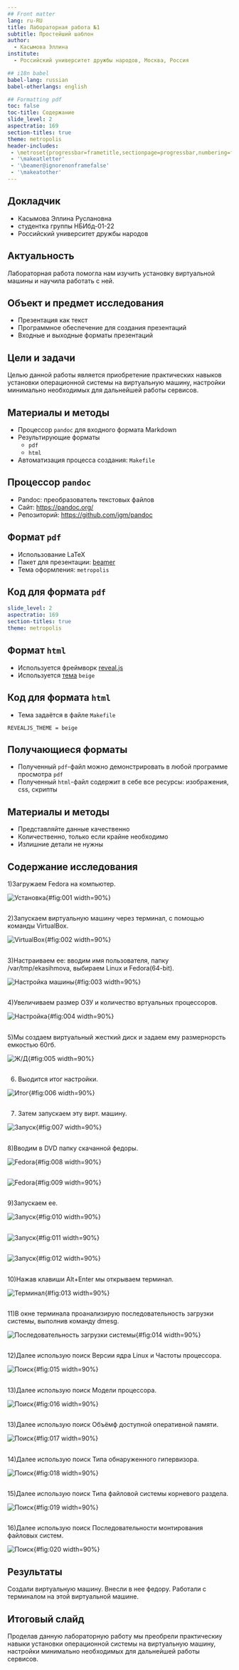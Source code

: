 ```yaml
---
## Front matter
lang: ru-RU
title: Лабораторная работа №1
subtitle: Простейший шаблон
author:
  - Касымова Эллина
institute:
  - Российский университет дружбы народов, Москва, Россия

## i18n babel
babel-lang: russian
babel-otherlangs: english

## Formatting pdf
toc: false
toc-title: Содержание
slide_level: 2
aspectratio: 169
section-titles: true
theme: metropolis
header-includes:
 - \metroset{progressbar=frametitle,sectionpage=progressbar,numbering=fraction}
 - '\makeatletter'
 - '\beamer@ignorenonframefalse'
 - '\makeatother'
---
```



## Докладчик

  * Касымова Эллина Руслановна
  * студентка группы НБИбд-01-22
  * Российский университет дружбы народов

## Актуальность

Лабораторная работа помогла нам изучить установку виртуальной машины и научила работать с ней.

## Объект и предмет исследования

- Презентация как текст
- Программное обеспечение для создания презентаций
- Входные и выходные форматы презентаций

## Цели и задачи

Целью данной работы является приобретение практических навыков установки операционной системы на виртуальную машину, настройки минимально необходимых для дальнейшей работы сервисов.

## Материалы и методы

- Процессор `pandoc` для входного формата Markdown
- Результирующие форматы
	- `pdf`
	- `html`
- Автоматизация процесса создания: `Makefile`

## Процессор `pandoc`

- Pandoc: преобразователь текстовых файлов
- Сайт: <https://pandoc.org/>
- Репозиторий: <https://github.com/jgm/pandoc>

## Формат `pdf`

- Использование LaTeX
- Пакет для презентации: [beamer](https://ctan.org/pkg/beamer)
- Тема оформления: `metropolis`

## Код для формата `pdf`

```yaml
slide_level: 2
aspectratio: 169
section-titles: true
theme: metropolis
```

## Формат `html`

- Используется фреймворк [reveal.js](https://revealjs.com/)
- Используется [тема](https://revealjs.com/themes/) `beige`

## Код для формата `html`

- Тема задаётся в файле `Makefile`

```make
REVEALJS_THEME = beige 
```

## Получающиеся форматы

- Полученный `pdf`-файл можно демонстрировать в любой программе просмотра `pdf`
- Полученный `html`-файл содержит в себе все ресурсы: изображения, css, скрипты


## Материалы и методы

- Представляйте данные качественно
- Количественно, только если крайне необходимо
- Излишние детали не нужны

## Содержание исследования

1)Загружаем Fedora на компьютер.

![Установка](image/1.1.png){#fig:001 width=90%}

## 

2)Запускаем виртуальную машину через терминал, с помощью команды VirtualBox.


![VirtualBox](image/1.2.png){#fig:002 width=90%}

##

3)Настраиваем ее: вводим имя пользователя, папку /var/tmp/ekasihmova, выбираем Linux и Fedora(64-bit).


![Настройка машины](image/1.3.png){#fig:003 width=90%}

##

4)Увеличиваем размер ОЗУ и количество вртуальных процессоров.


![Настройка](image/1.4.png){#fig:004 width=90%}

##

5)Мы создаем виртуальный жесткий диск и задаем ему размернорсть емкостью 60гб.


![Ж/Д](image/1.5.png){#fig:005 width=90%}

##

6) Выодится итог настройки. 


![Итог](image/1.6.png){#fig:006 width=90%}

##

7) Затем запускаем эту вирт. машину. 

![Запуск](image/1.7.png){#fig:007 width=90%}

##

8)Вводим в DVD папку скачанной федоры.



![Fedora](image/1.8.png){#fig:008 width=90%}

##

![Fedora](image/1.9.png){#fig:009 width=90%}

##

9)Запускаем ее.

![Запуск](image/1.10.png){#fig:010 width=90%}

##

![Запуск](image/1.11.png){#fig:011 width=90%}

##

![Запуск](image/1.12.png){#fig:012 width=90%}

##

10)Нажав клавиши Alt+Enter мы открываем терминал. 


![Терминал](image/1.13.png){#fig:013 width=90%}

##

11)В окне терминала проанализирую последовательность загрузки системы, выполнив команду dmesg.

![Последовательность загрузки системы](image/1.13,5.png){#fig:014 width=90%}

##

12)Далее использую поиск Версии ядра Linux и Частоты процессора.

 ![Поиск](image/1.14.png){#fig:015 width=90%}
 
##
 
13)Далее использую поиск Модели процессора. 


![Поиск](image/1.15.png){#fig:016 width=90%}

##

13)Далее использую поиск Объёмф доступной оперативной памяти. 

![Поиск](image/1.17.png){#fig:017 width=90%}

##

14)Далее использую поиск Типа обнаруженного гипервизора.

 
 ![Поиск](image/1.18.png){#fig:018 width=90%}
 
##
 
15)Далее использую поиск Типа файловой системы корневого раздела.


![Поиск](image/1.19.png){#fig:019 width=90%}

##

16)Далее использую поиск Последовательности монтирования файловых систем. 


![Поиск](image/1.20.png){#fig:020 width=90%}

## Результаты

Создали виртуальную машину.
Внесли в нее федору.
Работали с терминалом на этой виртуальной машине.


## Итоговый слайд

Проделав данную лабораторную работу мы преобрели практическиу навыки установки операционной системы на виртуальную машину, настройки минимально необходимых для дальнейшей работы сервисов.
 

